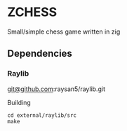 # ZCHESS

Small/simple chess game written in zig

## Dependencies

### Raylib

git@github.com:raysan5/raylib.git

Building
```
cd external/raylib/src
make
```
